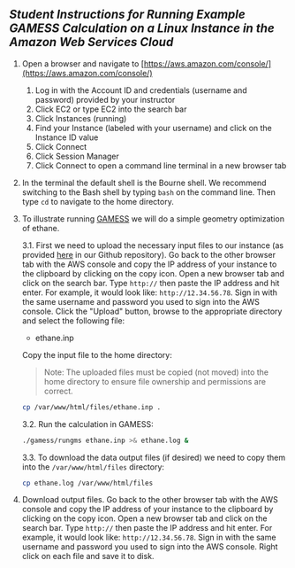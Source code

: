 ## _Student Instructions for Running Example GAMESS Calculation on a Linux Instance in the Amazon Web Services Cloud_

1.	Open a browser and navigate to [https://aws.amazon.com/console/](https://aws.amazon.com/console/)
	1. Log in with the Account ID and credentials (username and password) provided by your instructor
	2. Click EC2 or type EC2 into the search bar
	3. Click Instances (running)
	4. Find your Instance (labeled with your username) and click on the Instance ID value
	5. Click Connect
	6. Click Session Manager
	7. Click Connect to open a command line terminal in a new browser tab

2.	In the terminal the default shell is the Bourne shell. We recommend switching to the Bash shell by typing `bash` on the command line. Then type `cd` to navigate to the home directory.

3.	To illustrate running [GAMESS](https://www.msg.chem.iastate.edu/GAMESS/) we will do a simple geometry optimization of ethane.

	3.1. First we need to upload the necessary input files to our instance (as provided [here](https://github.com/wintercompchem/byodcloud/tree/main/examples/gamess) in our Github repository). Go back to the other browser tab with the AWS console and copy the IP address of your instance to the clipboard by clicking on the copy icon. Open a new browser tab and click on the search bar. Type `http://` then paste the IP address and hit enter. For example, it would look like: `http://12.34.56.78`. Sign in with the same username and password you used to sign into the AWS console. Click the "Upload" button, browse to the appropriate directory and select the following file:
	
	- ethane.inp
	
	Copy the input file to the home directory:
	
	>Note: The uploaded files must be copied (not moved) into the home directory to ensure file ownership and permissions are correct.

	
	```sh
	cp /var/www/html/files/ethane.inp .
	``` 

	3.2. Run the calculation in GAMESS:
	
	```sh
 	./gamess/rungms ethane.inp >& ethane.log &
	```
		
	3.3. To download the data output files (if desired) we need to copy them into the `/var/www/html/files` directory:

	```sh
 	cp ethane.log /var/www/html/files
	```

4.	Download output files. Go back to the other browser tab with the AWS console and copy the IP address of your instance to the clipboard by clicking on the copy icon. Open a new browser tab and click on the search bar. Type `http://` then paste the IP address and hit enter. For example, it would look like: `http://12.34.56.78`. Sign in with the same username and password you used to sign into the AWS console. Right click on each file and save it to disk.




   
  

